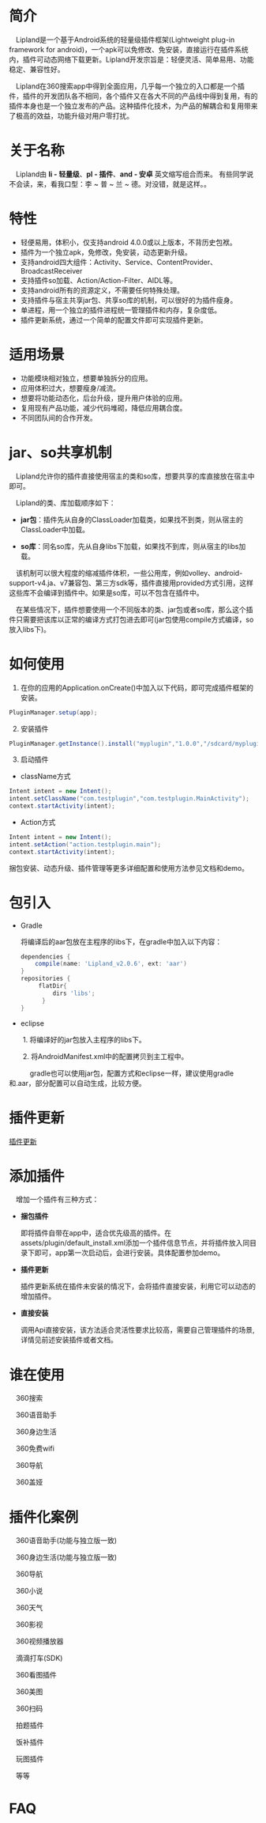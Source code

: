    
# 简介
 
　Lipland是一个基于Android系统的轻量级插件框架(Lightweight plug-in framework for android)，一个apk可以免修改、免安装，直接运行在插件系统内，插件可动态网络下载更新。Lipland开发宗旨是：轻便灵活、简单易用、功能稳定、兼容性好。

　Lipland在360搜索app中得到全面应用，几乎每一个独立的入口都是一个插件，插件的开发团队各不相同，各个插件又在各大不同的产品线中得到复用，有的插件本身也是一个独立发布的产品。这种插件化技术，为产品的解耦合和复用带来了极高的效益，功能升级对用户零打扰。
　
# 关于名称
 
　Lipland由 **li - 轻量级**、**pl - 插件**、**and - 安卓** 英文缩写组合而来。
有些同学说不会读，来，看我口型：李 ~ 普 ~ 兰 ~ 德。对没错，就是这样。。



# 特性

 * 轻便易用，体积小，仅支持android 4.0.0或以上版本，不背历史包袱。
 * 插件为一个独立apk，免修改，免安装，动态更新升级。
 * 支持android四大组件：Activity、Service、ContentProvider、BroadcastReceiver
 * 支持插件so加载、Action/Action-Filter、AIDL等。
 * 支持android所有的资源定义，不需要任何特殊处理。
 * 支持插件与宿主共享jar包、共享so库的机制，可以很好的为插件瘦身。
 * 单进程，用一个独立的插件进程统一管理插件和内存，复杂度低。
 * 插件更新系统，通过一个简单的配置文件即可实现插件更新。
 
# 适用场景

- 功能模块相对独立，想要单独拆分的应用。
- 应用体积过大，想要瘦身/减流。
- 想要将功能动态化，后台升级，提升用户体验的应用。
- 复用现有产品功能，减少代码堆砌，降低应用耦合度。
- 不同团队间的合作开发。



# jar、so共享机制

　Lipland允许你的插件直接使用宿主的类和so库，想要共享的库直接放在宿主中即可。

　Lipland的类、库加载顺序如下：

 - **jar包**：插件先从自身的ClassLoader加载类，如果找不到类，则从宿主的ClassLoader中加载。

 - **so库**：同名so库，先从自身libs下加载，如果找不到库，则从宿主的libs加载。
  

　该机制可以很大程度的缩减插件体积，一些公用库，例如volley、android-support-v4.ja、v7兼容包、第三方sdk等，插件直接用provided方式引用，这样这些库不会编译到插件中。如果是so库，可以不包含在插件中。

　在某些情况下，插件想要使用一个不同版本的类、jar包或者so库，那么这个插件只需要把该库以正常的编译方式打包进去即可(jar包使用compile方式编译，so放入libs下)。

# 如何使用

1. 在你的应用的Application.onCreate()中加入以下代码，即可完成插件框架的安装。

```java
PluginManager.setup(app);
```
        
2. 安装插件

```java
PluginManager.getInstance().install("myplugin","1.0.0","/sdcard/myplugin.apk");
```

3. 启动插件

* className方式
   
```java
Intent intent = new Intent();
intent.setClassName("com.testplugin","com.testplugin.MainActivity");
context.startActivity(intent);
```
* Action方式
   
```java
Intent intent = new Intent();
intent.setAction("action.testplugin.main");
context.startActivity(intent);
```
捆包安装、动态升级、插件管理等更多详细配置和使用方法参见文档和demo。


# 包引入

* Gradle

   将编译后的aar包放在主程序的libs下，在gradle中加入以下内容：
   
   ```groovy
   dependencies {
       compile(name: 'Lipland_v2.0.6', ext: 'aar') 
   }
   repositories {
        flatDir{
            dirs 'libs';
         }
   }
   ```

* eclipse

　　1. 将编译好的jar包放入主程序的libs下。

　　2. 将AndroidManifest.xml中的配置拷贝到主工程中。

　　　gradle也可以使用jar包，配置方式和eclipse一样，建议使用gradle和.aar，部分配置可以自动生成，比较方便。


插件更新
=======

[插件更新](files/md/update.md)

添加插件
=======

　增加一个插件有三种方式：
- **捆包插件**  

    即将插件自带在app中，适合优先级高的插件。在assets/plugin/default_install.xml添加一个插件信息节点，并将插件放入同目录下即可，app第一次启动后，会进行安装。具体配置参加demo。


- **插件更新**

    插件更新系统在插件未安装的情况下，会将插件直接安装，利用它可以动态的增加插件。

- **直接安装**

    调用Api直接安装，该方法适合灵活性要求比较高，需要自己管理插件的场景,详情见前述安装插件或者文档。


谁在使用
=======

　360搜索

　360语音助手

　360身边生活

　360免费wifi

　360导航

　360盖娅
 
 

插件化案例
=======

　360语音助手(功能与独立版一致)
 
　360身边生活(功能与独立版一致)

　360导航

　360小说

　360天气

　360影视

　360视频播放器

　滴滴打车(SDK)

　360看图插件

　360美图

　360扫码

　拍题插件

　饭补插件

　玩图插件

　等等


FAQ
=======

